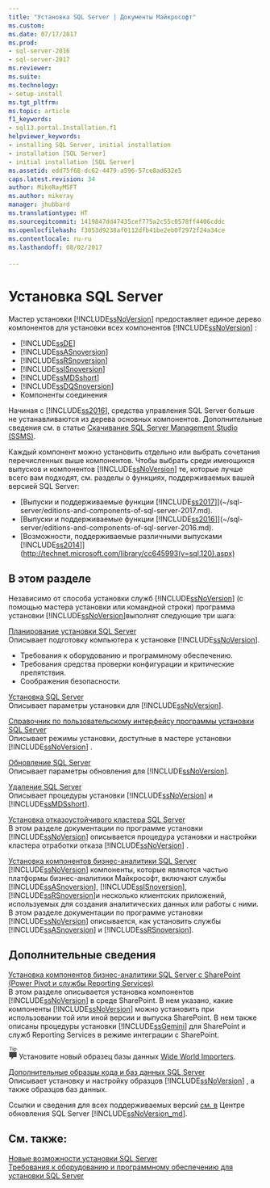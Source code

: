 ```yaml
---
title: "Установка SQL Server | Документы Майкрософт"
ms.custom: 
ms.date: 07/17/2017
ms.prod:
- sql-server-2016
- sql-server-2017
ms.reviewer: 
ms.suite: 
ms.technology:
- setup-install
ms.tgt_pltfrm: 
ms.topic: article
f1_keywords:
- sql13.portal.Installation.f1
helpviewer_keywords:
- installing SQL Server, initial installation
- installation [SQL Server]
- initial installation [SQL Server]
ms.assetid: edd75f68-dc62-4479-a596-57ce8ad632e5
caps.latest.revision: 34
author: MikeRayMSFT
ms.author: mikeray
manager: jhubbard
ms.translationtype: HT
ms.sourcegitcommit: 1419847dd47435cef775a2c55c0578ff4406cddc
ms.openlocfilehash: f3053d9238af0112dfb41be2eb0f2972f24a34ce
ms.contentlocale: ru-ru
ms.lasthandoff: 08/02/2017

---
```

# <a name="installation-for-sql-server"></a>Установка SQL Server

Мастер установки [!INCLUDE[ssNoVersion](../../includes/ssnoversion-md.md)] предоставляет единое дерево компонентов для установки всех компонентов [!INCLUDE[ssNoVersion](../../includes/ssnoversion-md.md)] :  
  
-   [!INCLUDE[ssDE](../../includes/ssde-md.md)]  
-   [!INCLUDE[ssASnoversion](../../includes/ssasnoversion-md.md)]  
-   [!INCLUDE[ssRSnoversion](../../includes/ssrsnoversion-md.md)]  
-   [!INCLUDE[ssISnoversion](../../includes/ssisnoversion-md.md)]  
-   [!INCLUDE[ssMDSshort](../../includes/ssmdsshort-md.md)]  
-   [!INCLUDE[ssDQSnoversion](../../includes/ssdqsnoversion-md.md)]  
-   Компоненты соединения  
  
Начиная с [!INCLUDE[ss2016](../../includes/sssql15-md.md)], средства управления SQL Server больше не устанавливаются из дерева основных компонентов. Дополнительные сведения см. в статье [Скачивание SQL Server Management Studio (SSMS)](../../ssms/download-sql-server-management-studio-ssms.md).  
  
Каждый компонент можно установить отдельно или выбрать сочетания перечисленных выше компонентов. Чтобы выбрать среди имеющихся выпусков и компонентов [!INCLUDE[ssNoVersion](../../includes/ssnoversion-md.md)] те, которые лучше всего вам подходят, см. разделы о функциях, поддерживаемых вашей версией SQL Server:

- [Выпуски и поддерживаемые функции [!INCLUDE[ss2017](../../includes/sssqlv14-md.md)]](~/sql-server/editions-and-components-of-sql-server-2017.md).  
- [Выпуски и поддерживаемые функции [!INCLUDE[ss2016](../../includes/sssql15-md.md)]](~/sql-server/editions-and-components-of-sql-server-2016.md).  
- [Возможности, поддерживаемые различными выпусками [!INCLUDE[ss2014](../../includes/sssql14-md.md)]](http://technet.microsoft.com/library/cc645993(v=sql.120).aspx)
  
## <a name="in-this-section"></a>В этом разделе  
Независимо от способа установки служб [!INCLUDE[ssNoVersion](../../includes/ssnoversion-md.md)] (с помощью мастера установки или командной строки) программа установки [!INCLUDE[ssNoVersion](../../includes/ssnoversion-md.md)]выполнят следующие три шага:  
  
[Планирование установки SQL Server](../../sql-server/install/planning-a-sql-server-installation.md)  
Описывает подготовку компьютера к установке [!INCLUDE[ssNoVersion](../../includes/ssnoversion-md.md)].  
  
-   Требования к оборудованию и программному обеспечению.  
-   Требования средства проверки конфигурации и критические препятствия.  
-   Соображения безопасности.  
  
[Установка SQL Server](../../database-engine/install-windows/install-sql-server.md)  
 Описывает параметры установки для [!INCLUDE[ssNoVersion](../../includes/ssnoversion-md.md)].  
  
[Справочник по пользовательскому интерфейсу программы установки SQL Server](http://msdn.microsoft.com/library/183b5cdd-962e-41ca-8064-ea44f622c77d)  
 Описывает режимы установки, доступные в мастере установки [!INCLUDE[ssNoVersion](../../includes/ssnoversion-md.md)] .  
  
[Обновление SQL Server](../../database-engine/install-windows/upgrade-sql-server.md)  
 Описывает параметры обновления для [!INCLUDE[ssNoVersion](../../includes/ssnoversion-md.md)].  
  
[Удаление SQL Server](../../sql-server/install/uninstall-sql-server.md)  
 Описывает процедуры установки [!INCLUDE[ssNoVersion](../../includes/ssnoversion-md.md)] и [!INCLUDE[ssMDSshort](../../includes/ssmdsshort-md.md)].  
  
[Установка отказоустойчивого кластера SQL Server](../../sql-server/failover-clusters/install/sql-server-failover-cluster-installation.md)  
 В этом разделе документации по программе установки [!INCLUDE[ssNoVersion](../../includes/ssnoversion-md.md)] описывается процедура установки и настройки кластера отработки отказа [!INCLUDE[ssNoVersion](../../includes/ssnoversion-md.md)] .  
  
[Установка компонентов бизнес-аналитики SQL Server](../../sql-server/install/install-sql-server-business-intelligence-features.md)  
 [!INCLUDE[ssNoVersion](../../includes/ssnoversion-md.md)] компоненты, которые являются частью платформы бизнес-аналитики Майкрософт, включают службы [!INCLUDE[ssASnoversion](../../includes/ssasnoversion-md.md)], [!INCLUDE[ssISnoversion](../../includes/ssisnoversion-md.md)], [!INCLUDE[ssRSnoversion](../../includes/ssrsnoversion-md.md)]и несколько клиентских приложений, используемых для создания аналитических данных или работы с ними. В этом разделе документации по программе установки [!INCLUDE[ssNoVersion](../../includes/ssnoversion-md.md)] описывается, как установить службы [!INCLUDE[ssASnoversion](../../includes/ssasnoversion-md.md)] и [!INCLUDE[ssRSnoversion](../../includes/ssrsnoversion-md.md)].  
  
## <a name="more-information"></a>Дополнительные сведения
[Установка компонентов бизнес-аналитики SQL Server с SharePoint (Power Pivot и службы Reporting Services)](http://msdn.microsoft.com/library/3166107c-30c2-468e-bb1b-bb42b79b37c3)  
 В этом разделе описывается установка компонентов [!INCLUDE[ssNoVersion](../../includes/ssnoversion-md.md)] в среде SharePoint. В нем указано, какие компоненты [!INCLUDE[ssNoVersion](../../includes/ssnoversion-md.md)] можно установить при использовании той или иной версии и выпуска SharePoint. В нем также описаны процедуры установки [!INCLUDE[ssGemini](../../includes/ssgemini-md.md)] для SharePoint и служб Reporting Services в режиме интеграции с SharePoint.  
  
![ssrs_fyi_note](../../analysis-services/instances/install-windows/media/ssrs-fyi-note.png) Установите новый образец базы данных [Wide World Importers](https://msdn.microsoft.com/library/mt734199(v=sql.1).aspx). 
  
[Дополнительные образцы кода и баз данных SQL Server](http://sqlserversamples.codeplex.com/)  
 Описывает установку и настройку образцов [!INCLUDE[ssNoVersion](../../includes/ssnoversion-md.md)] , а также образцов баз данных.  
  
Ссылки и сведения для всех поддерживаемых версий [см. в](https://msdn.microsoft.com/library/ff803383.aspx) Центре обновления SQL Server [!INCLUDE[ssNoVersion_md](../../includes/ssnoversion-md.md)].  
  
## <a name="see-also"></a>См. также:  
[Новые возможности установки SQL Server](../../sql-server/install/what-s-new-in-sql-server-installation.md)   
[Требования к оборудованию и программному обеспечению для установки SQL Server](../../sql-server/install/hardware-and-software-requirements-for-installing-sql-server.md)  
